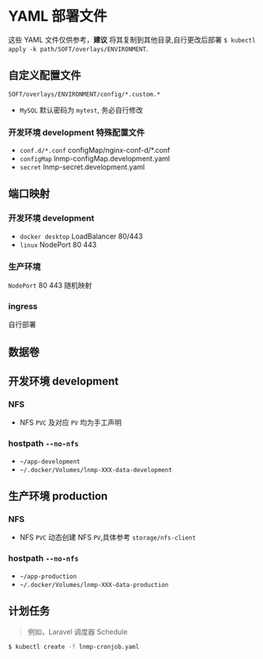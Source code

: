 # YAML 部署文件

这些 YAML 文件仅供参考，**建议** 将其复制到其他目录,自行更改后部署 `$ kubectl apply -k path/SOFT/overlays/ENVIRONMENT`.

## 自定义配置文件

`SOFT/overlays/ENVIRONMENT/config/*.custom.*`

* `MySQL` 默认密码为 `mytest`, 务必自行修改

### 开发环境 development 特殊配置文件

* `conf.d/*.conf` configMap/nginx-conf-d/*.conf
* `configMap` lnmp-configMap.development.yaml
* `secret` lnmp-secret.development.yaml

## 端口映射

### 开发环境 development

* `docker desktop` LoadBalancer 80/443
* `linux` NodePort 80 443

### 生产环境

`NodePort` 80 443 随机映射

### ingress

自行部署

## 数据卷

## 开发环境 development

### NFS

* NFS `PVC` 及对应 `PV` 均为手工声明

### hostpath `--no-nfs`

* `~/app-development`
* `~/.docker/Volumes/lnmp-XXX-data-development`

## 生产环境 production

### NFS

* NFS `PVC` 动态创建 NFS `PV`,具体参考 `storage/nfs-client`

### hostpath `--no-nfs`

* `~/app-production`
* `~/.docker/Volumes/lnmp-XXX-data-production`

## 计划任务

> 例如，Laravel 调度器 Schedule

```bash
$ kubectl create -f lnmp-cronjob.yaml
```
